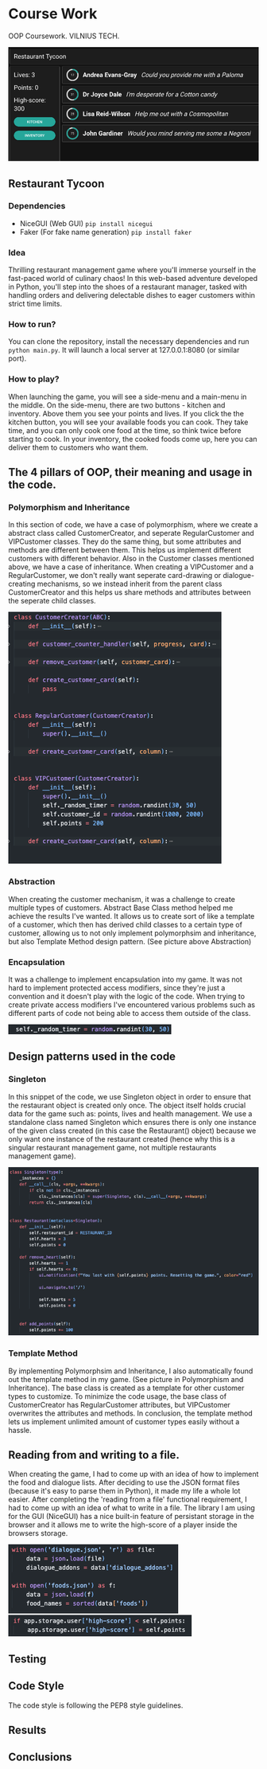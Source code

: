 # Course Work
 OOP Coursework. VILNIUS TECH.

![](screenshots/maingamescreen.png)

## Restaurant Tycoon
### Dependencies
- NiceGUI (Web GUI) `pip install nicegui`
- Faker (For fake name generation) `pip install faker`

### Idea
Thrilling restaurant management game where you'll immerse yourself in the fast-paced world of culinary chaos! In this web-based adventure developed in Python, you'll step into the shoes of a restaurant manager, tasked with handling orders and delivering delectable dishes to eager customers within strict time limits.
 
### How to run?
You can clone the repository, install the necessary dependencies and run `python main.py`. It will launch a local server at 127.0.0.1:8080 (or similar port).

### How to play?
When launching the game, you will see a side-menu and a main-menu in the middle. On the side-menu, there are two buttons - kitchen and inventory. Above them you see your points and lives. If you click the the kitchen button, you will see your available foods you can cook. They take time, and you can only cook one food at the time, so think twice before starting to cook. In your inventory, the cooked foods come up, here you can deliver them to customers who want them.

## The 4 pillars of OOP, their meaning and usage in the code.
### Polymorphism and Inheritance
In this section of code, we have a case of polymorphism, where we create a abstract class called CustomerCreator, and seperate RegularCustomer and VIPCustomer classes. They do the same thing, but some attributes and methods are different between them. This helps us implement different customers with different behavior. Also in the Customer classes mentioned above, we have a case of inheritance. When creating a VIPCustomer and a RegularCustomer, we don't really want seperate card-drawing or dialogue-creating mechanisms, so we instead inherit from the parent class CustomerCreator and this helps us share methods and attributes between the seperate child classes.

![](screenshots/abcpolyinheritance.png)

### Abstraction
When creating the customer mechanism, it was a challenge to create multiple types of customers. Abstract Base Class method helped me achieve the results I've wanted. It allows us to create sort of like a template of a customer, which then has derived child classes to a certain type of customer, allowing us to not only implement polymorphsim and inheritance, but also Template Method design pattern.
(See picture above Abstraction)

### Encapsulation
It was a challenge to implement encapsulation into my game. It was not hard to implement protected access modifiers, since they're just a convention and it doesn't play with the logic of the code. When trying to create private access modifiers I've encountered various problems such as different parts of code not being able to access them outside of the class.

![](screenshots/protected.png)

## Design patterns used in the code
### Singleton
In this snippet of the code, we use Singleton object in order to ensure that the restaurant object is created only once. The object itself holds crucial data for the game such as: points, lives and health management. We use a standalone class named Singleton which ensures there is only one instance of the given class created (in this case the Restaurant() object) because we only want one instance of the restaurant created (hence why this is a singular restaurant management game, not multiple restaurants management game).

![](screenshots/singleton.png)

### Template Method
By implementing Polymorphsim and Inheritance, I also automatically found out the template method in my game. (See picture in Polymorphism and Inheritance). The base class is created as a template for other customer types to customize. To minimize the code usage, the base class of CustomerCreator has RegularCustomer attributes, but VIPCustomer overwrites the attributes and methods. In conclusion, the template method lets us implement unlimited amount of customer types easily without a hassle.

## Reading from and writing to a file.
When creating the game, I had to come up with an idea of how to implement the food and dialogue lists. After deciding to use the JSON format files (because it's easy to parse them in Python), it made my life a whole lot easier. After completing the 'reading from a file' functional requirement, I had to come up with an idea of what to write in a file. The library I am using for the GUI (NiceGUI) has a nice built-in feature of persistant storage in the browser and it allows me to write the high-score of a player inside the browsers storage.

![](screenshots/jsonparsing.png)
![](screenshots/highscore.png)

## Testing

## Code Style
The code style is following the PEP8 style guidelines.

## Results

## Conclusions